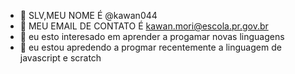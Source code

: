 - 👋 SLV,MEU NOME É @kawan044
- 👀 MEU EMAIL DE CONTATO É kawan.mori@escola.pr.gov.br
- 🌱 eu esto interesado em aprender a progamar novas linguagens 
- 💞️ eu estou apredendo a progmar recentemente a linguagem de javascript e scratch


<!---
kawan044/kawan044 is a ✨ special ✨ repository because its `README.md` (this file) appears on your GitHub profile.
You can click the Preview link to take a look at your changes.
--->

